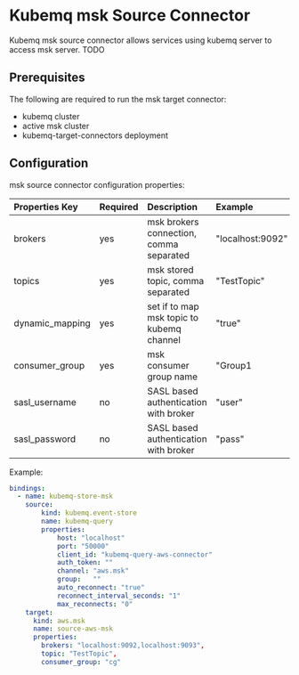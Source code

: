# Kubemq msk Source Connector

Kubemq msk source connector allows services using kubemq server to access msk server. TODO

## Prerequisites
The following are required to run the msk target connector:

- kubemq cluster
- active msk cluster
- kubemq-target-connectors deployment

## Configuration

msk source connector configuration properties:

| Properties Key | Required | Description                                | Example          |
|:---------------|:---------|:-------------------------------------------|:-----------------|
| brokers        | yes      | msk brokers connection, comma separated    | "localhost:9092" |
| topics         | yes      | msk stored topic, comma separated          | "TestTopic"      |
| dynamic_mapping| yes      | set if to map msk topic to kubemq channel  | "true"          |
| consumer_group | yes      | msk consumer group name                    | "Group1          |
| sasl_username  | no       | SASL based authentication with broker      | "user"           |
| sasl_password  | no       | SASL based authentication with broker      | "pass"           |

Example:

```yaml
bindings:
  - name: kubemq-store-msk
    source:
        kind: kubemq.event-store
        name: kubemq-query
        properties:
            host: "localhost"
            port: "50000"
            client_id: "kubemq-query-aws-connector"
            auth_token: ""
            channel: "aws.msk"
            group:   ""
            auto_reconnect: "true"
            reconnect_interval_seconds: "1"
            max_reconnects: "0"
    target:
      kind: aws.msk
      name: source-aws-msk
      properties:
     	brokers: "localhost:9092,localhost:9093",
	    topic: "TestTopic",
	    consumer_group: "cg"
```
